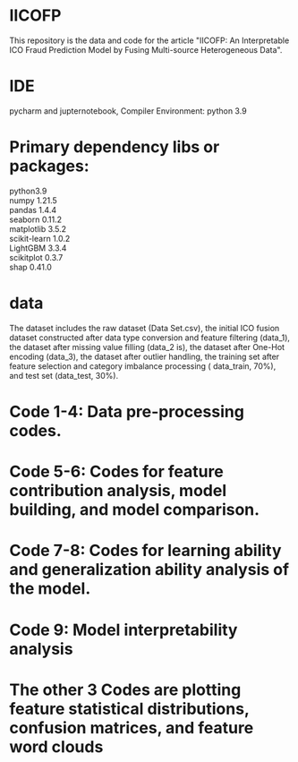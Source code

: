 # IICOFP
 This repository is the data and code for the article "IICOFP: An Interpretable ICO Fraud Prediction Model by Fusing Multi-source Heterogeneous Data".
# IDE

pycharm and jupternotebook, Compiler Environment: python 3.9
# Primary dependency libs or packages:
python3.9 <br>numpy 1.21.5 <br> pandas 1.4.4 <br>seaborn 0.11.2 <br>matplotlib 3.5.2<br>scikit-learn 1.0.2 <br>LightGBM 3.3.4  <br>scikitplot 0.3.7  <br>shap 0.41.0 
# data
The dataset includes the raw dataset (Data Set.csv), the initial ICO fusion dataset constructed after data type conversion and feature filtering (data_1), the dataset after missing value filling (data_2 is), the dataset after One-Hot encoding (data_3), the dataset after outlier handling, the training set after feature selection and category imbalance processing ( data_train, 70%), and test set (data_test, 30%).
# Code 1-4: Data pre-processing codes.
# Code 5-6: Codes for feature contribution analysis, model building, and model comparison.
# Code 7-8: Codes for learning ability and generalization ability analysis of the model.
# Code 9: Model interpretability analysis
# The other 3 Codes are plotting feature statistical distributions, confusion matrices, and feature word clouds
